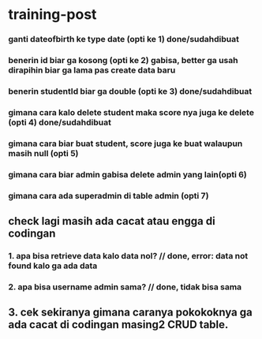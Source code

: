 # training-post

### ganti dateofbirth ke type date (opti ke 1) done/sudahdibuat
### benerin id biar ga kosong (opti ke 2) gabisa, better ga usah dirapihin biar ga lama pas create data baru
### benerin studentId biar ga double (opti ke 3) done/sudahdibuat
### gimana cara kalo delete student maka score nya juga ke delete (opti 4) done/sudahdibuat
### gimana cara biar buat student, score juga ke buat walaupun masih null (opti 5)
### gimana cara biar admin gabisa delete admin yang lain(opti 6)
### gimana cara ada superadmin di table admin (opti 7)

## check lagi masih ada cacat atau engga di codingan
### 1. apa bisa retrieve data kalo data nol? // done, error: data not found kalo ga ada data
### 2. apa bisa username admin sama? // done, tidak bisa sama
## 3. cek sekiranya gimana caranya pokokoknya ga ada cacat di codingan masing2 CRUD table.